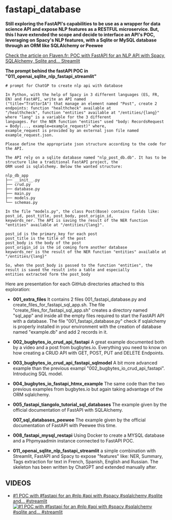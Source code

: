 # fastapi_database

**Still exploring the FastAPI's capabilities to be use as a wrapper for data science API and expose NLP features as a RESTFUL microservice. But, this I have extended the scope and decide to interface an API's POC, leveraging on Spacy's NLP features, with a Sqlite or MySQL database through an ORM like SQLAlchemy or Peewee**

[Check the article on Flaven.fr: POC with FastAPI for an NLP API with Spacy, SQLAlchemy, Sqlite and… Streamlit](https://flaven.fr/2023/10/poc-with-fastapi-for-an-nlp-api-with-spacy-sqlalchemy-sqlite-and-streamlit/)


**The prompt behind the fastAPI POC in "011_openai_sqlite_nlp_fastapi_streamlit"**
```
# prompt for ChatGP to create nlp api with database

In Python, with the help of Spacy in 3 different languages (ES, FR, EN) and FastAPI, write an API named
("title="TrattorIA") that manage an element named "Post", create 2 endpoints: function "healthcheck" available at
"/healthcheck", function "entities" available at "/entities/{lang}" where "lang" is a variable for the 3 different
languages. For the NER function "entities" used "body: RecordsRequest = Body(..., example=example_request)" where,
example_request is provided by an external json file named example_request.json.

Please define the appropriate json structure according to the code for the API.

The API rely on a sqlite database named "nlp_post_db.db". It has to be structure like a traditional FastAPI project, the
ORM used is sqlalchemy. Below the wanted structure:

nlp_db_app
├── __init__.py
├── crud.py
├── database.py
├── main.py
├── models.py
└── schemas.py

In the file "models.py", the class Post(Base) contains fields like: post_id, post_title, post_body, post_origin_id,
keywords_ner. The API is saving the result of the NER function "entities" available at "/entities/{lang}".

post_id is the primary_key for each post
post_title is the title of the post
post_body is the body of the post
post_origin_id is the id coming form another database
keywords_ner is the result of the NER function "entities" available at "/entities/{lang}"

So, when the post_body is passed to the function "entities", the result is saved the result into a table and especially
entities extracted form the post_body
```


Here are presentation for each GitHub directories attached to this exploration:

- **001_extra_files** 
It contains 2 files 001_fastapi_database.py and create_files_for_fastapi_sql_app.sh. The file "create_files_for_fastapi_sql_app.sh" creates a directory named "sql_app" and inside all the empty files required to start the FastAPI API with a database. The file "001_fastapi_database.py" check if sqlalchemy is properly installed in your environment with the creation of database named "example.db" and add 2 records in it.

- **002_bugbytes_io_crud_api_fastapi** 
A great example documented both by a video and a post from bugbytes.io. Everything you need to know on how creating a CRUD API with GET, POST, PUT and DELETE Endpoints.

- **003_bugbytes_io_crud_api_fastapi_sqlmodel** 
A bit more advanced example than the previous exampl "002_bugbytes_io_crud_api_fastapi". Introducing SQL model.

- **004_bugbytes_io_fastapi_htmx_example** The same code than the two previous examples from bugbytes.io but again taking advantage of the ORM sqlalchemy.

- **005_fastapi_tiangolo_tutorial_sql_databases** The example given by the official documentation of FastAPI with SQLAlchemy.</li>
**007_sql_databases_peewee** 
The example given by the official documentation of FastAPI with Peewee this time.

- **008_fastapi_mysql_restapi** 
Using Docker to create a MYSQL database and a Phpmyaadmin instance connected to FastAPI POC.

- **011_openai_sqlite_nlp_fastapi_streamlit** a simple combination with Streamlit, FastAPI and Spacy to expose "features" like: NER, Summary, Tags extraction for text in French, Spanish, English and Russian. The skeleton has been written by ChatGPT and extended manually after.

## VIDEOS


- [#1 POC with #fastapi for an #nlp #api with #spacy #sqlalchemy #sqlite and... #streamlit](https://www.youtube.com/watch?v=9qxP2efjXRw)
[![#1 POC with #fastapi for an #nlp #api with #spacy #sqlalchemy #sqlite and... #streamlit](https://img.youtube.com/vi/9qxP2efjXRw/hqdefault.jpg)](https://www.youtube.com/watch?v=9qxP2efjXRw)



